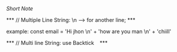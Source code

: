 *Short Note*

*** // Multiple Line String: \n --> for another line; ***

example: const email = 'Hi jhon \n' + 
'how are you man \n' + 
'chiill'

*** // Multi line String: use Backtick ` ` ***